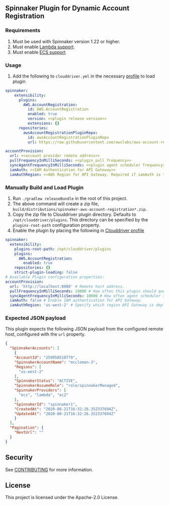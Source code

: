 ## Spinnaker Plugin for Dynamic Account Registration

### Requirements
1. Must be used with Spinnaker version 1.22 or higher.
2. Must enable [Lambda support](https://kb.armory.io/s/article/AWS-Lambda-Custom-Webhook-Stages).
3. Must enable [ECS support](https://spinnaker.io/setup/install/providers/aws/aws-ecs/#clouddriver-yaml-properties)

### Usage
1. Add the following to `clouddriver.yml` in the necessary [profile](https://spinnaker.io/reference/halyard/custom/#custom-profiles) to load plugin
```yaml
spinnaker:
    extensibility:
      plugins:
        AWS.AccountRegistration:
          id: AWS.AccountRegistration
          enabled: true
          version: <<plugin release version>>
          extensions: {}
      repositories:
        awsAccountRegistrationPluginRepo:
          id: awsAccountRegistrationPluginRepo
          url: https://raw.githubusercontent.com/awslabs/aws-account-registration-plugin-spinnaker/master/plugins.json

accountProvision:
  url: <<account provider remote address>>
  pullFrequencyInMilliSeconds: <<plugin pull frequency>>
  syncAgentFrequencyInMilliSeconds: <<plugin agent scheduler frequency>>
  iamAuth: <<IAM Authentication for API Gateway>>
  iamAuthRegion: <<AWS Region for API Gateway. Required if iamAuth is true>>
```

### Manually Build and Load Plugin
1. Run `./gradlew releaseBundle` in the root of this project. 
2. The above command will create a zip file, `build/distributions/spinnaker-aws-account-registration*.zip`.
3. Copy the zip file to Clouddriver plugin directory. Defaults to `/opt/clouddriver/plugins`. This directory can be specified by the `plugins-root-path` configuration property.
4. Enable the plugin by placing the following in [Clouddriver profile](https://spinnaker.io/reference/halyard/custom/#custom-profiles)


```yaml
spinnaker:
  extensibility:
    plugins-root-path: /opt/clouddriver/plugins
    plugins:
      AWS.AccountRegistration:
        enabled: true
    repositories: {}
    strict-plugin-loading: false
# Available Plugin configuration properties:
accountProvision:
  url: 'http://localhost:8080' # Remote host address. 
  pullFrequencyInMilliSeconds: 10000 # How often this plugin should query the remote host.
  syncAgentFrequencyInMilliSeconds: 10000 # How often agent scheduler should run.
  iamAuth: false # Enable IAM authentication for API Gateway.
  iamAuthRegion: 'us-west-2' # Specify which region API Gateway is deployed. Required if `iamAuth` is enabled.
```


### Expected JSON payload
This plugin expects the following JSON payload from the configured remote host, configured with the `url` property.


```json
{
  "SpinnakerAccounts": [
    {
    "AccountId": "259950518779",
    "SpinnakerAccountName": "mccloman-3",
    "Regions": [
      "us-west-2"
    ],
    "SpinnakerStatus": "ACTIVE",
    "SpinnakerAssumeRole": "role/spinnakerManaged",
    "SpinnakerProviders": [
      "ecs", "lambda", "ec2"
    ],
    "SpinnakerId": "spinnaker1",
    "CreatedAt": "2020-08-21T16:32:26.352337694Z",
    "UpdatedAt": "2020-08-21T16:32:26.352337694Z"
    }
  ],
  "Pagination": {
    "NextUrl": ""
  }
}
```

## Security

See [CONTRIBUTING](CONTRIBUTING.md#security-issue-notifications) for more information.

## License

This project is licensed under the Apache-2.0 License.

